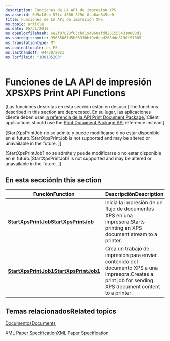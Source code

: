 ```yaml
---
description: Funciones de LA API de impresión XPS
ms.assetid: 0d9a18eb-57fc-4086-825d-0ca6ae849ce0
title: Funciones de LA API de impresión XPS
ms.topic: article
ms.date: 05/31/2018
ms.openlocfilehash: 6e2f07823f03cbd194960afdd2315554310098d1
ms.sourcegitcommit: 95685061d5b0333bbf9e6ebd208dde8190f97005
ms.translationtype: MT
ms.contentlocale: es-ES
ms.lasthandoff: 04/28/2021
ms.locfileid: "108105203"
---
```

# <a name="xps-print-api-functions"></a><span data-ttu-id="823a1-103">Funciones de LA API de impresión XPS</span><span class="sxs-lookup"><span data-stu-id="823a1-103">XPS Print API Functions</span></span>

<span data-ttu-id="823a1-104">\[Las funciones descritas en esta sección están en desuso.</span><span class="sxs-lookup"><span data-stu-id="823a1-104">\[The functions described in this section are deprecated.</span></span> <span data-ttu-id="823a1-105">En su lugar, las aplicaciones cliente deben usar [la referencia de la API Print Document Package.](./tailored-app-printing-api.md)\]</span><span class="sxs-lookup"><span data-stu-id="823a1-105">Client applications should use the [Print Document Package API](./tailored-app-printing-api.md) reference instead.\]</span></span>

<span data-ttu-id="823a1-106">\[StartXpsPrintJob no se admite y puede modificarse o no estar disponible en el futuro.</span><span class="sxs-lookup"><span data-stu-id="823a1-106">\[StartXpsPrintJob is not supported and may be altered or unavailable in the future.</span></span> <span data-ttu-id="823a1-107">\]</span><span class="sxs-lookup"><span data-stu-id="823a1-107">\]</span></span>

<span data-ttu-id="823a1-108">\[StartXpsPrintJob1 no se admite y puede modificarse o no estar disponible en el futuro.</span><span class="sxs-lookup"><span data-stu-id="823a1-108">\[StartXpsPrintJob1 is not supported and may be altered or unavailable in the future.</span></span> <span data-ttu-id="823a1-109">\]</span><span class="sxs-lookup"><span data-stu-id="823a1-109">\]</span></span>

## <a name="in-this-section"></a><span data-ttu-id="823a1-110">En esta sección</span><span class="sxs-lookup"><span data-stu-id="823a1-110">In this section</span></span>



| <span data-ttu-id="823a1-111">Función</span><span class="sxs-lookup"><span data-stu-id="823a1-111">Function</span></span>                                                  | <span data-ttu-id="823a1-112">Descripción</span><span class="sxs-lookup"><span data-stu-id="823a1-112">Description</span></span>                                                                   |
|-----------------------------------------------------------|-------------------------------------------------------------------------------|
| [<span data-ttu-id="823a1-113">**StartXpsPrintJob**</span><span class="sxs-lookup"><span data-stu-id="823a1-113">**StartXpsPrintJob**</span></span>](/windows/desktop/api/XpsPrint/nf-xpsprint-startxpsprintjob)<br/>   | <span data-ttu-id="823a1-114">Inicia la impresión de un flujo de documentos XPS en una impresora.</span><span class="sxs-lookup"><span data-stu-id="823a1-114">Starts printing an XPS document stream to a printer.</span></span><br/>               |
| [<span data-ttu-id="823a1-115">**StartXpsPrintJob1**</span><span class="sxs-lookup"><span data-stu-id="823a1-115">**StartXpsPrintJob1**</span></span>](/windows/desktop/api/XpsPrint/nf-xpsprint-startxpsprintjob1)<br/> | <span data-ttu-id="823a1-116">Crea un trabajo de impresión para enviar contenido del documento XPS a una impresora.</span><span class="sxs-lookup"><span data-stu-id="823a1-116">Creates a print job for sending XPS document content to a printer.</span></span><br/> |



 

## <a name="related-topics"></a><span data-ttu-id="823a1-117">Temas relacionados</span><span class="sxs-lookup"><span data-stu-id="823a1-117">Related topics</span></span>

<dl> <dt>

[<span data-ttu-id="823a1-118">Documentos</span><span class="sxs-lookup"><span data-stu-id="823a1-118">Documents</span></span>](./jobbindalldocuments.md)
</dt> <dt>

[<span data-ttu-id="823a1-119">XML Paper Specification</span><span class="sxs-lookup"><span data-stu-id="823a1-119">XML Paper Specification</span></span>](https://www.ecma-international.org/activities/XML%20Paper%20Specification/XPS%20Standard%20WD%201.6.pdf)
</dt> </dl>

 

